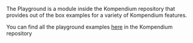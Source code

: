 The Playground is a module inside the Kompendium repository that provides out of the box examples for a variety of
Kompendium features.

You can find all the playground
examples [here](https://github.com/bkbnio/kompendium/tree/main/playground/src/main/kotlin/io/bkbn/kompendium/playground)
in the Kompendium repository
